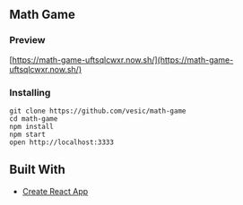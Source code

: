 ## Math Game

### Preview 
[https://math-game-uftsqlcwxr.now.sh/](https://math-game-uftsqlcwxr.now.sh/)

### Installing
```
git clone https://github.com/vesic/math-game
cd math-game
npm install
npm start
open http://localhost:3333
```

## Built With

* [Create React App](https://github.com/facebook/create-react-app)